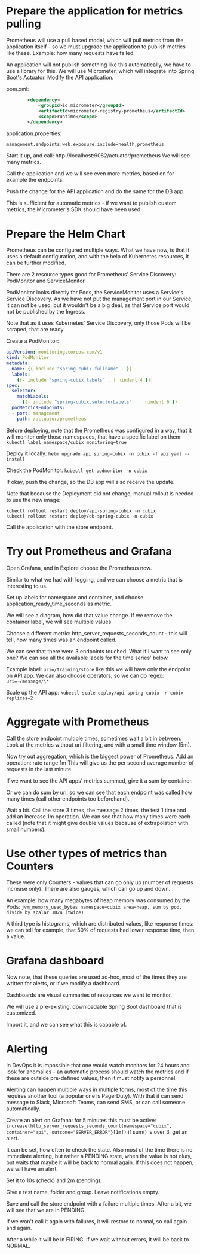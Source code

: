 # Prepare the application for metrics pulling

Prometheus will use a pull based model, which will pull metrics from the application itself - 
so we must upgrade the application to publish metrics like these. Example: how many requests have failed.

An application will not publish something like this automatically, we have to use a library for this.
We will use Micrometer, which will integrate into Spring Boot's Actuator. Modify the API application.

pom.xml:
```xml
        <dependency>
            <groupId>io.micrometer</groupId>
            <artifactId>micrometer-registry-prometheus</artifactId>
            <scope>runtime</scope>
        </dependency>

```

application.properties:

```properties
management.endpoints.web.exposure.include=health,prometheus
```

Start it up, and call: http://localhost:9082/actuator/prometheus We will see many metrics.

Call the application and we will see even more metrics, based on for example the endpoints.

Push the change for the API application and do the same for the DB app.

This is sufficient for automatic metrics - if we want to publish custom metrics, the Micrometer's SDK should have been used.

# Prepare the Helm Chart

Prometheus can be configured multiple ways. 
What we have now, is that it uses a default configuration, and with the help of Kubernetes resources, it can be further modified.

There are 2 resource types good for Prometheus' Service Discovery: PodMonitor and ServiceMonitor.

PodMonitor looks directly for Pods, the ServiceMonitor uses a Service's Service Discovery.
As we have not put the management port in our Service, it can not be used, 
but it wouldn't be a big deal, as that Service port would not be published by the Ingress.

Note that as it uses Kubernetes' Service Discovery, only those Pods will be scraped, that are ready.

Create a PodMonitor:

```yaml
apiVersion: monitoring.coreos.com/v1
kind: PodMonitor
metadata:
  name: {{ include "spring-cubix.fullname" . }}
  labels:
    {{- include "spring-cubix.labels" . | nindent 4 }}
spec:
  selector:
    matchLabels:
      {{- include "spring-cubix.selectorLabels" . | nindent 6 }}
  podMetricsEndpoints:
  - port: management
    path: /actuator/prometheus
```

Before deploying, note that the Prometheus was configured in a way, that it will monitor only those namespaces, that have a specific label on them:
`kubectl label namespace/cubix monitoring=true`

Deploy it locally: `helm upgrade api spring-cubix -n cubix -f api.yaml --install`

Check the PodMonitor: `kubectl get podmonitor -n cubix`

If okay, push the change, so the DB app will also receive the update.

Note that because the Deployment did not change, manual rollout is needed to use the new image:

```shell
kubectl rollout restart deploy/api-spring-cubix -n cubix
kubectl rollout restart deploy/db-spring-cubix -n cubix
```

Call the application with the store endpoint.

# Try out Prometheus and Grafana

Open Grafana, and in Explore choose the Prometheus now.

Similar to what we had with logging, and we can choose a metric that is interesting to us.

Set up labels for namespace and container, and choose application_ready_time_seconds as metric.

We will see a diagram, how did that value change. If we remove the container label, we will see multiple values.

Choose a different metric: http_server_requests_seconds_count - this will tell, how many times was an endpoint called.

We can see that there were 3 endpoints touched. What if I want to see only one? We can see all the available labels for the time series' below.

Example label: `uri=/training/store` like this we will have only the endpoint on API app. We can also choose operators, so
we can do regex: `uri=~/message/\*` 

Scale up the API app: `kubectl scale deploy/api-spring-cubix -n cubix --replicas=2`

# Aggregate with Prometheus

Call the store endpoint multiple times, sometimes wait a bit in between. Look at the metrics without uri filtering, and with a small time window (5m).

Now try out aggregation, which is the biggest power of Prometheus. Add an operation: rate range 1m
This will give us the per second average number of requests in the last minute.

If we want to see the API apps' metrics summed, give it a sum by container.

Or we can do sum by uri, so we can see that each endpoint was called how many times (call other endpoints too beforehand).

Wait a bit. Call the store 3 times, the message 2 times, the test 1 time and add an Increase 1m operation.
We can see that how many times were each called (note that it might give double values because of extrapolation with small numbers).

# Use other types of metrics than Counters

These were only Counters - values that can go only up (number of requests increase only). There are also gauges, which can go up and down.

An example: how many megabytes of heap memory was consumed by the Pods:
`jvm_memory_used_bytes namespace=cubix area=heap, sum by pod, divide by scalar 1024 (twice)`

A third type is histograms, which are distributed values, like response times: we can tell for example, that 50% of requests had lower response time, then a value.

# Grafana dashboard

Now note, that these queries are used ad-hoc, most of the times they are written for alerts, or if we modify a dashboard.

Dashboards are visual summaries of resources we want to monitor.

We will use a pre-existing, downloadable Spring Boot dashboard that is customized.

Import it, and we can see what this is capable of.

# Alerting

In DevOps it is impossible that one would watch monitors for 24 hours and look for anomalies - 
an automatic process should watch the metrics and if these are outside pre-defined values, then it must notify a personnel.

Alerting can happen multiple ways in multiple forms, most of the time this requires another tool (a popular one is PagerDuty).
With that it can send message to Slack, Microsoft Teams, can send SMS, or can call someone automatically.

Create an alert on Grafana: for 5 minutes this must be active:
`increase(http_server_requests_seconds_count{namespace="cubix", container="api", outcome="SERVER_ERROR"}[1m])`
if sum() is over 3, get an alert.

It can be set, how often to check the state. Also most of the time there is no immediate alerting, but rather a 
PENDING state, when the value is not okay, but waits that maybe it will be back to normal again.
If this does not happen, we will have an alert.

Set it to 10s (check) and 2m (pending).

Give a test name, folder and group. Leave notifications empty.

Save and call the store endpoint with a failure multiple times. After a bit, we will see that we are in PENDING.

If we won't call it again with failures, it will restore to normal, so call again and again.

After a while it will be in FIRING. If we wait without errors, it will be back to NORMAL.


